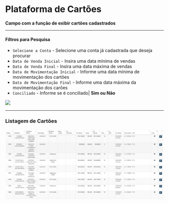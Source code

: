 # Plataforma de Cartões
**Campo com a função de exibir cartões cadastrados**
***

#### **Filtros para Pesquisa**

* `Selecione a Conta` - Selecione uma conta já cadastrada que deseja procurar
* `Data de Venda Inicial` - Insira uma data mínima de vendas
* `Data de Venda Final` - Insira uma data máxima de vendas
* `Data de Movimentação Inicial` - Informe uma data mínima de movimentação dos cartões
* `Data de Movimentação Final` - Informe uma data máxima da movimentação dos carões
* `Conciliado` - Informe se é conciliado| **Sim ou Não**

![](../../img/filtroCart%C3%A3o.png)
***

### **Listagem de Cartões**

![](../../img/listagemDeCartoes.png)
